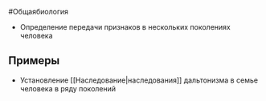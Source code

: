 #Общаябиология 
- Определение передачи признаков в нескольких поколениях человека
## Примеры
- Установление [[Наследование|наследования]] дальтонизма в семье человека в ряду поколений